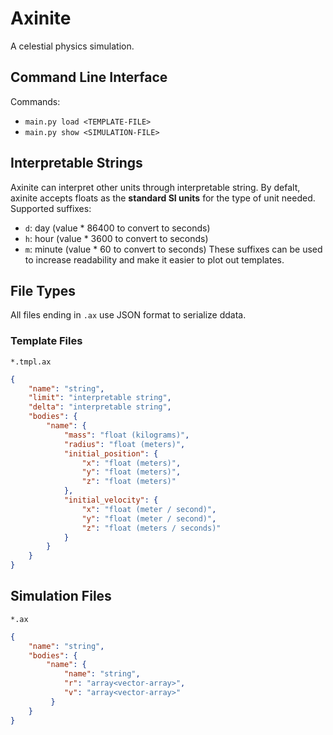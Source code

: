 # Axinite
A celestial physics simulation.
## Command Line Interface
Commands:
- `main.py load <TEMPLATE-FILE>`
- `main.py show <SIMULATION-FILE>`
## Interpretable Strings
Axinite can interpret other units through interpretable string. By defalt, axinite accepts floats as the **standard SI units** for the type of unit needed. Supported suffixes:
- `d`: day (value * 86400 to convert to seconds)
- `h`: hour (value * 3600 to convert to seconds)
- `m`: minute (value * 60 to convert to seconds)
These suffixes can be used to increase readability and make it easier to plot out templates.
## File Types
All files ending in `.ax` use JSON format to serialize ddata.
### Template Files
`*.tmpl.ax`
```json
{
    "name": "string",
    "limit": "interpretable string",
    "delta": "interpretable string",
    "bodies": {
        "name": {
            "mass": "float (kilograms)",
            "radius": "float (meters)",
            "initial_position": {
                "x": "float (meters)",
                "y": "float (meters)",
                "z": "float (meters)"
            },
            "initial_velocity": {
                "x": "float (meter / second)",
                "y": "float (meter / second)",
                "z": "float (meters / seconds)"
            }
        }
    }
}
```
## Simulation Files
`*.ax`
```json
{
    "name": "string",
    "bodies": {
        "name": {
            "name": "string",
            "r": "array<vector-array>",
            "v": "array<vector-array>"
         }
    }
}
```
